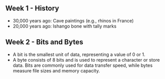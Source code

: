 ## Week 1 - History
- 30,000 years ago: Cave paintings (e.g., rhinos in France)
- 20,000 years ago: Ishango bone with tally marks
## Week 2 - Bits and Bytes
- A bit is the smallest unit of data, representing a value of 0 or 1.
- A byte consists of 8 bits and is used to represent a character or store data. Bits are commonly used for data transfer speed, while bytes measure file sizes and memory capacity.
